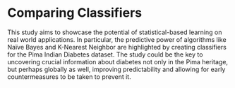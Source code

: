 # Comparing Classifiers

This study aims to showcase the potential of statistical-based learning on real world
applications. In particular, the predictive power of algorithms like Naïve Bayes and K-Nearest Neighbor
are highlighted by creating classifiers for the Pima Indian Diabetes dataset. The study could be the key
to uncovering crucial information about diabetes not only in the Pima heritage, but perhaps globally
as well, improving predictability and allowing for early countermeasures to be taken to prevent it.
